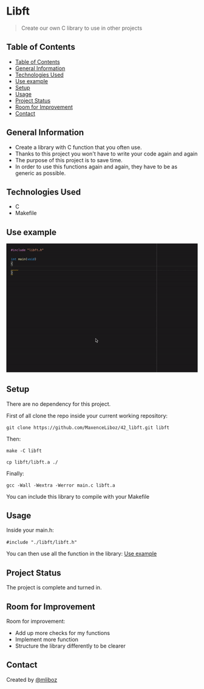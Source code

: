 # Libft
> Create our own C library to use in other projects

## Table of Contents
- [Table of Contents](#table-of-contents)
- [General Information](#general-information)
- [Technologies Used](#technologies-used)
- [Use example](#use-example)
- [Setup](#setup)
- [Usage](#usage)
- [Project Status](#project-status)
- [Room for Improvement](#room-for-improvement)
- [Contact](#contact)


## General Information
- Create a library with C function that you often use.
- Thanks to this project you won't have to write your code again and again
- The purpose of this project is to save time.
- In order to use this functions again and again, they have to be as generic as possible.
<!-- You don't have to answer all the questions - just the ones relevant to your project. -->


## Technologies Used
- C
- Makefile

## Use example
![Use example](./img/libft.gif)
<!-- If you have screenshots you'd like to share, include them here. -->


## Setup
There are no dependency for this project.

First of all clone the repo inside your current working repository:
```
git clone https://github.com/MaxenceLiboz/42_libft.git libft
```

Then:
```
make -C libft
```
```
cp libft/libft.a ./
```

Finally:
```
gcc -Wall -Wextra -Werror main.c libft.a
```

You can include this library to compile with your Makefile


## Usage
Inside your main.h:

`#include "./libft/libft.h"`

You can then use all the function in the library: [Use example](#use-example)


## Project Status
The project is complete and turned in.

## Room for Improvement

Room for improvement:
- Add up more checks for my functions
- Implement more function
- Structure the library differently to be clearer 


## Contact
Created by [@mliboz](https://github.com/MaxenceLiboz)

